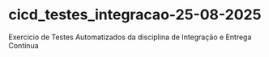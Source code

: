 # cicd_testes_integracao-25-08-2025
Exercício de Testes Automatizados da disciplina de Integração e Entrega Contínua
